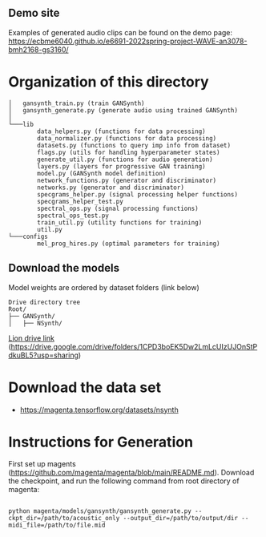 

## Demo site
Examples of generated audio clips can be found on the demo page: https://ecbme6040.github.io/e6691-2022spring-project-WAVE-an3078-bmh2168-gs3160/

# Organization of this directory 

```
│   gansynth_train.py (train GANSynth)
│   gansynth_generate.py (generate audio using trained GANSynth)
│
└───lib
        data_helpers.py (functions for data processing)
        data_normalizer.py (functions for data processing)
        datasets.py (functions to query imp info from dataset)
        flags.py (utils for handling hyperparameter states)
        generate_util.py (functions for audio generation)
        layers.py (layers for progressive GAN training)
        model.py (GANSynth model definition)
        network_functions.py (generator and discriminator)
        networks.py (generator and discriminator)
        specgrams_helper.py (signal processing helper functions)
        specgrams_helper_test.py
        spectral_ops.py (signal processing functions)
        spectral_ops_test.py
        train_util.py (utility functions for training)
        util.py
└───configs
        mel_prog_hires.py (optimal parameters for training)
```


## Download the models
Model weights are ordered by dataset folders (link below) 
```
Drive directory tree
Root/
├── GANSynth/
│   ├── NSynth/

```
[Lion drive link](https://drive.google.com/drive/folders/1CPD3boEK5Dw2LmLcUIzUJOnStPdkuBL5?usp=sharing)
(https://drive.google.com/drive/folders/1CPD3boEK5Dw2LmLcUIzUJOnStPdkuBL5?usp=sharing)



# Download the data set
- https://magenta.tensorflow.org/datasets/nsynth

# Instructions for Generation

First set up magents (https://github.com/magenta/magenta/blob/main/README.md). Download the checkpoint, and run the following command from root directory of magenta:

```

python magenta/models/gansynth/gansynth_generate.py --ckpt_dir=/path/to/acoustic_only --output_dir=/path/to/output/dir --midi_file=/path/to/file.mid

```

